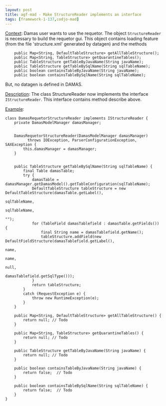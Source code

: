 ```yaml
---
layout: post
title: agf-mad - Make StructureReader implements an interface
tags: [framework-1-137,codjo-mad]
---
```

<u>Context</u>:
Damas user wants to use the requetor. The object ```StructureReader``` is necessary to build the requetor gui.
This object contains loading feature (from the file 'structure.xml' generated by datagen) and the methods
```
    public Map<String, DefaultTableStructure> getAllTableStructure();
    public Map<String, TableStructure> getQuarantineTables();
    public TableStructure getTableByJavaName(String javaName);
    public TableStructure getTableBySqlName(String sqlTableName);
    public boolean containsTableByJavaName(String javaName);
    public boolean containsTableBySqlName(String sqlTableName);
```

But, no datagen is defined in DAMAS.

<u>Description</u>:
The class StructureReader now implements the interface ```IStructureReader```. This interface contains method describe above.

<u>Example</u>:
```
class DamasRequetorStructureReader implements IStructureReader {
    private DamasModelManager damasManager;


    DamasRequetorStructureReader(DamasModelManager damasManager)
          throws IOException, ParserConfigurationException, SAXException {
        this.damasManager = damasManager;
    }


    public TableStructure getTableBySqlName(String sqlTableName) {
        final Table damasTable;
        try {
            damasTable = damasManager.getDamasModel().getTableConfiguration(sqlTableName);
            DefaultTableStructure tableStructure = new DefaultTableStructure(damasTable.getLabel(),
                                                                             sqlTableName,
                                                                             sqlTableName,
                                                                             "");
            for (TableField damasTablefield : damasTable.getFields()) {
                final String name = damasTablefield.getName();
                tableStructure.addField(new DefaultFieldStructure(damasTablefield.getLabel(),
                                                                  name,
                                                                  name,
                                                                  null,
                                                                  damasTablefield.getSqlType()));
            }
            return tableStructure;
        }
        catch (RequestException e) {
            throw new RuntimeException(e);
        }
    }

    public Map<String, DefaultTableStructure> getAllTableStructure() {
        return null; // Todo
    }

    public Map<String, TableStructure> getQuarantineTables() {
        return null; // Todo
    }

    public TableStructure getTableByJavaName(String javaName) {
        return null; // Todo
    }

    public boolean containsTableByJavaName(String javaName) {
        return false;  // Todo
    }

    public boolean containsTableBySqlName(String sqlTableName) {
        return false;  // Todo
    }
}
```



